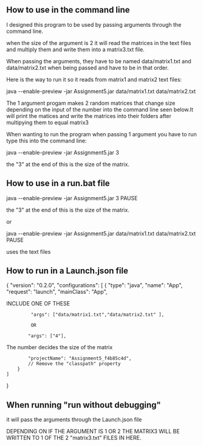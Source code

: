 ## How to use in the command line 
I designed this program to be used by passing arguments through the command line.

when the size of the argument is 2 it will read the matrices in the text files and multiply them and write them into a matrix3.txt file.

When passing the arguments, they have to be named data/matrix1.txt and data/matrix2.txt when being passed and have to be in that order.

Here is the way to run it so it reads from matrix1 and matrix2 text files:

java --enable-preview -jar Assignment5.jar data/matrix1.txt data/matrix2.txt


The 1 argument progam makes 2 random matrices that change size depending on the input of the number into the command line seen below.It will print the matices and write the matrices into their folders after multipying them to equal matrix3

When wanting to run the program when passing 1 argument you have to run type this into the command line:

 java --enable-preview -jar Assignment5.jar 3

 the "3" at the end of this is the size of the matrix.

## How to use in a run.bat file 

java --enable-preview -jar Assignment5.jar 3
PAUSE

 the "3" at the end of this is the size of the matrix.

or 

java --enable-preview -jar Assignment5.jar data/matrix1.txt data/matrix2.txt
PAUSE

uses the text files

## How to run in a Launch.json file 

{
    "version": "0.2.0",
    "configurations": [
        {
            "type": "java",
            "name": "App",
            "request": "launch",
            "mainClass": "App",

INCLUDE ONE OF THESE 

             "args": ["data/matrix1.txt","data/matrix2.txt" ],

             OR 

            "args": ["4"],

The number decides the size of the matrix 

            "projectName": "Assignment5_f4b85c4d",
            // Remove the "classpath" property
        }
    ]
}


## When running "run without debugging"

it will pass the arguments through the Launch.json file

DEPENDING ON IF THE ARGUMENT IS 1 OR 2 THE MATRIX3 WILL BE WRITTEN TO 1 OF THE 2 "matrix3.txt" FILES IN HERE.   

